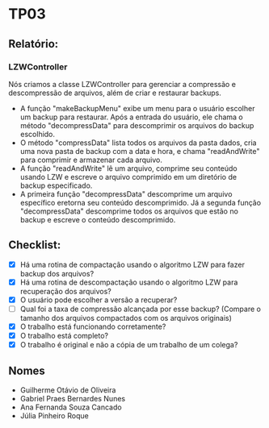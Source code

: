 # TP03

## Relatório:

### LZWController
Nós criamos a classe LZWController para gerenciar a compressão e descompressão de arquivos, além de criar e restaurar backups. 
* A função "makeBackupMenu" exibe um menu para o usuário escolher um backup para restaurar. Após a entrada do usuário, ele chama o método "decompressData" para descomprimir os arquivos do backup escolhido.
* O método "compressData" lista todos os arquivos da pasta dados, cria uma nova pasta de backup com a data e hora, e chama "readAndWrite" para comprimir e armazenar cada arquivo.
* A função "readAndWrite" lê um arquivo, comprime seu conteúdo usando LZW e escreve o arquivo comprimido em um diretório de backup especificado.
* A primeira função "decompressData" descomprime um arquivo específico eretorna seu conteúdo descomprimido. Já a segunda função "decompressData" descomprime todos os arquivos que estão no backup e escreve o conteúdo descomprimido.

## Checklist:

- [x] Há uma rotina de compactação usando o algoritmo LZW para fazer backup dos arquivos?
- [x] Há uma rotina de descompactação usando o algoritmo LZW para recuperação dos arquivos?
- [x] O usuário pode escolher a versão a recuperar?
- [ ] Qual foi a taxa de compressão alcançada por esse backup? (Compare o tamanho dos arquivos compactados com os arquivos originais)
- [x] O trabalho está funcionando corretamente?
- [x] O trabalho está completo?
- [x] O trabalho é original e não a cópia de um trabalho de um colega?

## Nomes

- Guilherme Otávio de Oliveira
- Gabriel Praes Bernardes Nunes
- Ana Fernanda Souza Cancado
- Júlia Pinheiro Roque
